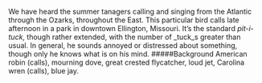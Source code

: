 We have heard the summer tanagers calling and singing from the Atlantic through the Ozarks, throughout the East. This particular bird calls late afternoon in a park in downtown Ellington, Missouri. It’s the standard _pit-i-tuck_, though rather extended, with the number of _tuck_s greater than usual. In general, he sounds annoyed or distressed about something, though only he knows what is on his mind.
#####Background
American robin (calls), mourning dove, great crested flycatcher, loud jet, Carolina wren (calls), blue jay.
